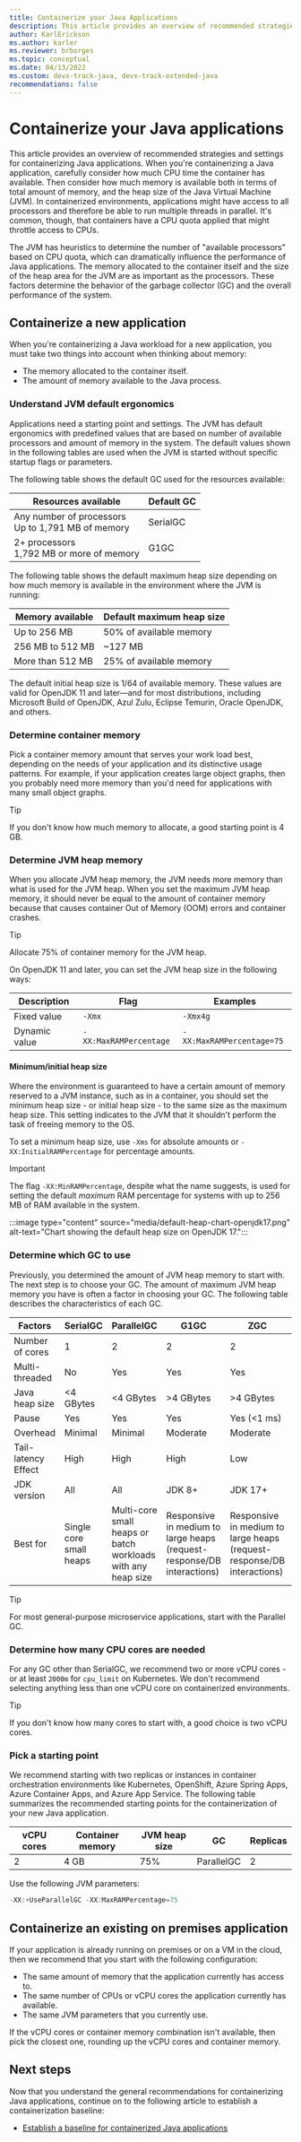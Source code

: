 ```yaml
---
title: Containerize your Java Applications
description: This article provides an overview of recommended strategies for containerizing your Java applications.
author: KarlErickson
ms.author: karler
ms.reviewer: brborges
ms.topic: conceptual
ms.date: 04/13/2022
ms.custom: devx-track-java, devx-track-extended-java
recommendations: false
---
```


# Containerize your Java applications

This article provides an overview of recommended strategies and settings for containerizing Java applications. When you're containerizing a Java application, carefully consider how much CPU time the container has available. Then consider how much memory is available both in terms of total amount of memory, and the heap size of the Java Virtual Machine (JVM). In containerized environments, applications might have access to all processors and therefore be able to run multiple threads in parallel. It's common, though, that containers have a CPU quota applied that might throttle access to CPUs.

The JVM has heuristics to determine the number of "available processors" based on CPU quota, which can dramatically influence the performance of Java applications. The memory allocated to the container itself and the size of the heap area for the JVM are as important as the processors. These factors determine the behavior of the garbage collector (GC) and the overall performance of the system.

## Containerize a new application

When you're containerizing a Java workload for a new application, you must take two things into account when thinking about memory:

* The memory allocated to the container itself.
* The amount of memory available to the Java process.

### Understand JVM default ergonomics

Applications need a starting point and settings. The JVM has default ergonomics with predefined values that are based on number of available processors and amount of memory in the system. The default values shown in the following tables are used when the JVM is started without specific startup flags or parameters.

The following table shows the default GC used for the resources available:

| Resources available                                    | Default GC |
|--------------------------------------------------------|------------|
| Any number of processors <br/> Up to 1,791 MB of memory | SerialGC   |
| 2+ processors <br/> 1,792 MB or more of memory          | G1GC       |

The following table shows the default maximum heap size depending on how much memory is available in the environment where the JVM is running:

| Memory available    | Default maximum heap size |
|---------------------|---------------------------|
| Up to 256 MB        | 50% of available memory   |
| 256 MB to 512 MB    | ~127 MB                    |
| More than 512 MB    | 25% of available memory   |

The default initial heap size is 1/64 of available memory. These values are valid for OpenJDK 11 and later—and for most distributions, including Microsoft Build of OpenJDK, Azul Zulu, Eclipse Temurin, Oracle OpenJDK, and others.

### Determine container memory

Pick a container memory amount that serves your work load best, depending on the needs of your application and its distinctive usage patterns. For example, if your application creates large object graphs, then you probably need more memory than you'd need for applications with many small object graphs.

> [!TIP]
> If you don't know how much memory to allocate, a good starting point is 4 GB.

### Determine JVM heap memory

When you allocate JVM heap memory, the JVM needs more memory than what is used for the JVM heap. When you set the maximum JVM heap memory, it should never be equal to the amount of container memory because that causes container Out of Memory (OOM) errors and container crashes.

> [!TIP]
> Allocate 75% of container memory for the JVM heap.

On OpenJDK 11 and later, you can set the JVM heap size in the following ways:

| Description   | Flag                   | Examples                  |
|---------------|------------------------|---------------------------|
| Fixed value   | `-Xmx`                 | `-Xmx4g`                  |
| Dynamic value | `-XX:MaxRAMPercentage` | `-XX:MaxRAMPercentage=75` |

#### Minimum/initial heap size

Where the environment is guaranteed to have a certain amount of memory reserved to a JVM instance, such as in a container, you should set the minimum heap size - or initial heap size - to the same size as the maximum heap size. This setting indicates to the JVM that it shouldn't perform the task of freeing memory to the OS.

To set a minimum heap size, use `-Xms` for absolute amounts or `-XX:InitialRAMPercentage` for percentage amounts.

> [!IMPORTANT]
> The flag `-XX:MinRAMPercentage`, despite what the name suggests, is used for setting the default *maximum* RAM percentage for systems with up to 256 MB of RAM available in the system.

:::image type="content" source="media/default-heap-chart-openjdk17.png" alt-text="Chart showing the default heap size on OpenJDK 17.":::

### Determine which GC to use

Previously, you determined the amount of JVM heap memory to start with. The next step is to choose your GC. The amount of maximum JVM heap memory you have is often a factor in choosing your GC. The following table describes the characteristics of each GC.

| Factors             | SerialGC                | ParallelGC                                                   | G1GC                                                                   | ZGC                                                                    | ShenandoahGC                                                           |
|---------------------|-------------------------|--------------------------------------------------------------|------------------------------------------------------------------------|------------------------------------------------------------------------|------------------------------------------------------------------------|
| Number of cores     | 1                       | 2                                                            | 2                                                                      | 2                                                                      | 2                                                                      |
| Multi-threaded      | No                      | Yes                                                          | Yes                                                                    | Yes                                                                    | Yes                                                                    |
| Java heap size      | <4 GBytes               | <4 GBytes                                                    | >4 GBytes                                                              | >4 GBytes                                                              | >4 GBytes                                                              |
| Pause               | Yes                     | Yes                                                          | Yes                                                                    | Yes (<1 ms)                                                            | Yes (<10 ms)                                                           |
| Overhead            | Minimal                 | Minimal                                                      | Moderate                                                               | Moderate                                                               | Moderate                                                               |
| Tail-latency Effect | High                    | High                                                         | High                                                                   | Low                                                                    | Moderate                                                               |
| JDK version         | All                     | All                                                          | JDK 8+                                                                 | JDK 17+                                                                | JDK 11+                                                                |
| Best for            | Single core small heaps | Multi-core small heaps or batch workloads with any heap size | Responsive in medium to large heaps (request-response/DB interactions) | Responsive in medium to large heaps (request-response/DB interactions) | Responsive in medium to large heaps (request-response/DB interactions) |

> [!TIP]
> For most general-purpose microservice applications, start with the Parallel GC.

### Determine how many CPU cores are needed

For any GC other than SerialGC, we recommend two or more vCPU cores - or at least `2000m` for `cpu_limit` on Kubernetes. We don't recommend selecting anything less than one vCPU core on containerized environments.

> [!TIP]
> If you don't know how many cores to start with, a good choice is two vCPU cores.

### Pick a starting point

We recommend starting with two replicas or instances in container orchestration environments like Kubernetes, OpenShift, Azure Spring Apps, Azure Container Apps, and Azure App Service. The following table summarizes the recommended starting points for the containerization of your new Java application.

| vCPU cores | Container memory | JVM heap size | GC         | Replicas |
|------------|------------------|---------------|------------|----------|
| 2          | 4 GB             | 75%           | ParallelGC | 2        |

Use the following JVM parameters:

```java
-XX:+UseParallelGC -XX:MaxRAMPercentage=75
```

## Containerize an existing on premises application

If your application is already running on premises or on a VM in the cloud, then we recommend that you start with the following configuration:

* The same amount of memory that the application currently has access to.
* The same number of CPUs or vCPU cores the application currently has available.
* The same JVM parameters that you currently use.

If the vCPU cores or container memory combination isn't available, then pick the closest one, rounding up the vCPU cores and container memory.

## Next steps

Now that you understand the general recommendations for containerizing Java applications, continue on to the following article to establish a containerization baseline:

* [Establish a baseline for containerized Java applications](baseline.md)
